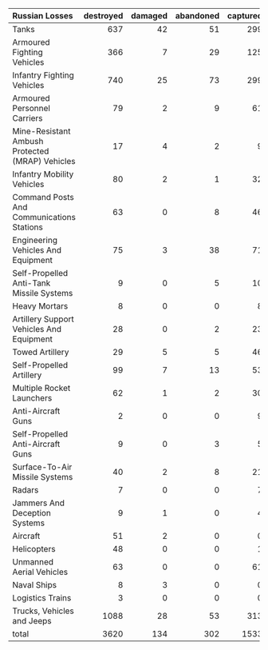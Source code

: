 | Russian Losses                                   |   destroyed |   damaged |   abandoned |   captured |   total |
|:-------------------------------------------------|------------:|----------:|------------:|-----------:|--------:|
| Tanks                                            |         637 |        42 |          51 |        299 |    1029 |
| Armoured Fighting Vehicles                       |         366 |         7 |          29 |        125 |     527 |
| Infantry Fighting Vehicles                       |         740 |        25 |          73 |        299 |    1137 |
| Armoured Personnel Carriers                      |          79 |         2 |           9 |         61 |     151 |
| Mine-Resistant Ambush Protected  (MRAP) Vehicles |          17 |         4 |           2 |          9 |      32 |
| Infantry Mobility Vehicles                       |          80 |         2 |           1 |         32 |     115 |
| Command Posts And Communications Stations        |          63 |         0 |           8 |         46 |     117 |
| Engineering Vehicles And Equipment               |          75 |         3 |          38 |         71 |     187 |
| Self-Propelled Anti-Tank Missile Systems         |           9 |         0 |           5 |         10 |      24 |
| Heavy Mortars                                    |           8 |         0 |           0 |          8 |      16 |
| Artillery Support Vehicles And Equipment         |          28 |         0 |           2 |         23 |      53 |
| Towed Artillery                                  |          29 |         5 |           5 |         46 |      85 |
| Self-Propelled Artillery                         |          99 |         7 |          13 |         53 |     172 |
| Multiple Rocket Launchers                        |          62 |         1 |           2 |         30 |      95 |
| Anti-Aircraft Guns                               |           2 |         0 |           0 |          9 |      11 |
| Self-Propelled Anti-Aircraft Guns                |           9 |         0 |           3 |          5 |      17 |
| Surface-To-Air Missile Systems                   |          40 |         2 |           8 |         21 |      71 |
| Radars                                           |           7 |         0 |           0 |          7 |      14 |
| Jammers And Deception Systems                    |           9 |         1 |           0 |          4 |      14 |
| Aircraft                                         |          51 |         2 |           0 |          0 |      53 |
| Helicopters                                      |          48 |         0 |           0 |          1 |      49 |
| Unmanned Aerial Vehicles                         |          63 |         0 |           0 |         61 |     124 |
| Naval Ships                                      |           8 |         3 |           0 |          0 |      11 |
| Logistics Trains                                 |           3 |         0 |           0 |          0 |       3 |
| Trucks, Vehicles and Jeeps                       |        1088 |        28 |          53 |        313 |    1482 |
| total                                            |        3620 |       134 |         302 |       1533 |    5589 |